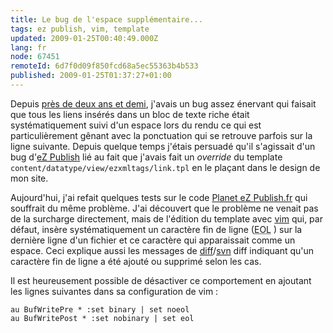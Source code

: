 ```yaml
---
title: Le bug de l'espace supplémentaire...
tags: ez publish, vim, template
updated: 2009-01-25T00:40:49.000Z
lang: fr
node: 67451
remoteId: 6d7f0d09f850fcd68a5ec55363b4b533
published: 2009-01-25T01:37:27+01:00
---
```


Depuis [près de deux ans et demi](/post/ouverture), j'avais un bug assez énervant qui faisait que tous les liens insérés dans un bloc de texte riche était systématiquement suivi d'un espace lors du rendu ce qui est particulièrement gênant avec la ponctuation qui se retrouve parfois sur la ligne suivante. Depuis quelque temps j'étais persuadé qu'il s'agissait d'un bug d'[eZ Publish](/tag/ez+publish) lié au fait que j'avais fait un *override* du template <code>content/datatype/view/ezxmltags/link.tpl</code>
 en le plaçant dans le design de mon site.


Aujourd'hui, j'ai refait quelques tests sur le code [Planet eZ Publish.fr](http://www.planet-ezpublish.fr) qui souffrait du même problème. J'ai découvert que le problème ne venait pas de la surcharge directement, mais de l'édition du template avec [vim](/tag/vim) qui, par défaut, insère systématiquement un caractère fin de ligne (<abbr title="End Of Line">EOL</abbr> ) sur la dernière ligne d'un fichier et ce caractère qui apparaissait comme un espace. Ceci explique aussi les messages de [diff](http://pwet.fr/man/linux/commandes/posix/diff)/[svn](http://pwet.fr/man/linux/commandes/svn) diff indiquant qu'un caractère fin de ligne a été ajouté ou supprimé selon les cas.


Il est heureusement possible de désactiver ce comportement en ajoutant les lignes suivantes dans sa configuration de vim :

``` 
au BufWritePre * :set binary | set noeol
au BufWritePost * :set nobinary | set eol
```

